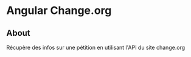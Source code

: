 # A n g u l a r   C h a n g e . o r g ## AboutRécupère des infos sur une pétition en utilisant l'API du site change.org